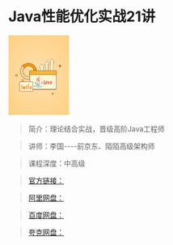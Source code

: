 # Java性能优化实战21讲

![img](../../assets/CgqCHl9_z-2AMYJeAAAl4hrB6MI720.png)

> 简介：理论结合实战，晋级高阶Java工程师

> 讲师：李国----前京东、陌陌高级架构师

> 课程深度：中高级

> [官方链接：]()

> [阿里网盘：]()

> [百度网盘：]()

> [夸克网盘：]()
